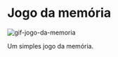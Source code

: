 # Jogo da memória

![gif-jogo-da-memoria](./assets/jogo-da-memoria.gif)

Um simples jogo da memória.